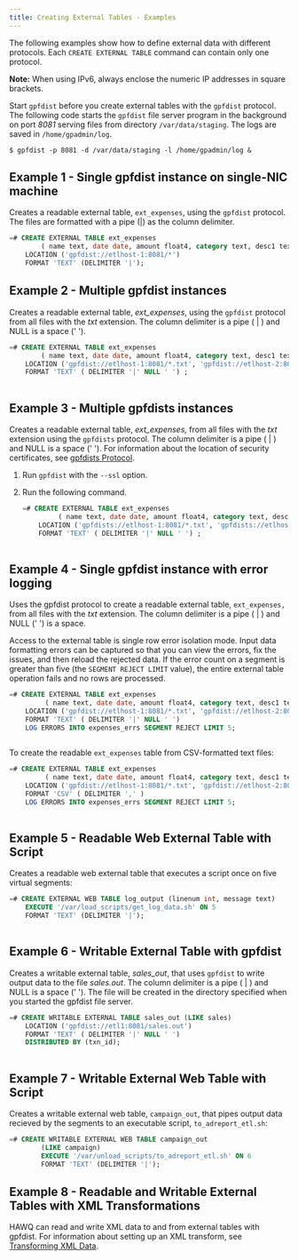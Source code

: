```yaml
---
title: Creating External Tables - Examples
---
```


<!--
Licensed to the Apache Software Foundation (ASF) under one
or more contributor license agreements.  See the NOTICE file
distributed with this work for additional information
regarding copyright ownership.  The ASF licenses this file
to you under the Apache License, Version 2.0 (the
"License"); you may not use this file except in compliance
with the License.  You may obtain a copy of the License at

  http://www.apache.org/licenses/LICENSE-2.0

Unless required by applicable law or agreed to in writing,
software distributed under the License is distributed on an
"AS IS" BASIS, WITHOUT WARRANTIES OR CONDITIONS OF ANY
KIND, either express or implied.  See the License for the
specific language governing permissions and limitations
under the License.
-->

The following examples show how to define external data with different protocols. Each `CREATE EXTERNAL TABLE` command can contain only one protocol.

**Note:** When using IPv6, always enclose the numeric IP addresses in square brackets.

Start `gpfdist` before you create external tables with the `gpfdist` protocol. The following code starts the `gpfdist` file server program in the background on port *8081* serving files from directory `/var/data/staging`. The logs are saved in `/home/gpadmin/log`.

``` shell
$ gpfdist -p 8081 -d /var/data/staging -l /home/gpadmin/log &
```

## Example 1 - Single gpfdist instance on single-NIC machine<a id="ex1"></a>

Creates a readable external table, `ext_expenses`, using the `gpfdist` protocol. The files are formatted with a pipe (|) as the column delimiter.

``` sql
=# CREATE EXTERNAL TABLE ext_expenses
        ( name text, date date, amount float4, category text, desc1 text )
    LOCATION ('gpfdist://etlhost-1:8081/*')
    FORMAT 'TEXT' (DELIMITER '|');
```

## Example 2 - Multiple gpfdist instances<a id="ex2"></a>

Creates a readable external table, *ext\_expenses*, using the `gpfdist` protocol from all files with the *txt* extension. The column delimiter is a pipe ( | ) and NULL is a space (' ').

``` sql
=# CREATE EXTERNAL TABLE ext_expenses
        ( name text, date date, amount float4, category text, desc1 text )
    LOCATION ('gpfdist://etlhost-1:8081/*.txt', 'gpfdist://etlhost-2:8081/*.txt')
    FORMAT 'TEXT' ( DELIMITER '|' NULL ' ') ;
    
```

## Example 3 - Multiple gpfdists instances<a id="ex3"></a>

Creates a readable external table, *ext\_expenses,* from all files with the *txt* extension using the `gpfdists` protocol. The column delimiter is a pipe ( | ) and NULL is a space (' '). For information about the location of security certificates, see [gpfdists Protocol](g-gpfdists-protocol.html).

1.  Run `gpfdist` with the `--ssl` option.
2.  Run the following command.

    ``` sql
    =# CREATE EXTERNAL TABLE ext_expenses
             ( name text, date date, amount float4, category text, desc1 text )
        LOCATION ('gpfdists://etlhost-1:8081/*.txt', 'gpfdists://etlhost-2:8082/*.txt')
        FORMAT 'TEXT' ( DELIMITER '|' NULL ' ') ;
        
    ```

## Example 4 - Single gpfdist instance with error logging<a id="ex4"></a>

Uses the gpfdist protocol to create a readable external table, `ext_expenses,` from all files with the *txt* extension. The column delimiter is a pipe ( | ) and NULL (' ') is a space.

Access to the external table is single row error isolation mode. Input data formatting errors can be captured so that you can view the errors, fix the issues, and then reload the rejected data. If the error count on a segment is greater than five (the `SEGMENT REJECT LIMIT` value), the entire external table operation fails and no rows are processed.

``` sql
=# CREATE EXTERNAL TABLE ext_expenses
         ( name text, date date, amount float4, category text, desc1 text )
    LOCATION ('gpfdist://etlhost-1:8081/*.txt', 'gpfdist://etlhost-2:8082/*.txt')
    FORMAT 'TEXT' ( DELIMITER '|' NULL ' ')
    LOG ERRORS INTO expenses_errs SEGMENT REJECT LIMIT 5;
    
```

To create the readable `ext_expenses` table from CSV-formatted text files:

``` sql
=# CREATE EXTERNAL TABLE ext_expenses
         ( name text, date date, amount float4, category text, desc1 text )
    LOCATION ('gpfdist://etlhost-1:8081/*.txt', 'gpfdist://etlhost-2:8082/*.txt')
    FORMAT 'CSV' ( DELIMITER ',' )
    LOG ERRORS INTO expenses_errs SEGMENT REJECT LIMIT 5;
    
```

## Example 5 - Readable Web External Table with Script<a id="ex5"></a>

Creates a readable web external table that executes a script once on five virtual segments:

``` sql
=# CREATE EXTERNAL WEB TABLE log_output (linenum int, message text)
    EXECUTE '/var/load_scripts/get_log_data.sh' ON 5
    FORMAT 'TEXT' (DELIMITER '|');
    
```

## Example 6 - Writable External Table with gpfdist<a id="ex6"></a>

Creates a writable external table, *sales\_out*, that uses `gpfdist` to write output data to the file *sales.out*. The column delimiter is a pipe ( | ) and NULL is a space (' '). The file will be created in the directory specified when you started the gpfdist file server.

``` sql
=# CREATE WRITABLE EXTERNAL TABLE sales_out (LIKE sales)
    LOCATION ('gpfdist://etl1:8081/sales.out')
    FORMAT 'TEXT' ( DELIMITER '|' NULL ' ')
    DISTRIBUTED BY (txn_id);
    
```

## Example 7 - Writable External Web Table with Script<a id="ex7"></a>

Creates a writable external web table, `campaign_out`, that pipes output data recieved by the segments to an executable script, `to_adreport_etl.sh`:

``` sql
=# CREATE WRITABLE EXTERNAL WEB TABLE campaign_out
        (LIKE campaign)
        EXECUTE '/var/unload_scripts/to_adreport_etl.sh' ON 6
        FORMAT 'TEXT' (DELIMITER '|');
```

## Example 8 - Readable and Writable External Tables with XML Transformations<a id="ex8"></a>

HAWQ can read and write XML data to and from external tables with gpfdist. For information about setting up an XML transform, see [Transforming XML Data](g-transforming-xml-data.html#topic75).


